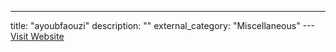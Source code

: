 ---
title: "ayoubfaouzi"
description: ""
external_category: "Miscellaneous"
---[Visit Website](https://github.com/ayoubfaouzi)

